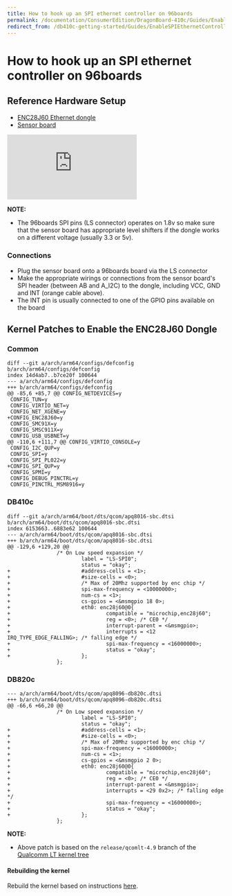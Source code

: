 ```yaml
---
title: How to hook up an SPI ethernet controller on 96boards
permalink: /documentation/ConsumerEdition/DragonBoard-410c/Guides/EnableSPIEthernetController.md.html
redirect_from: /db410c-getting-started/Guides/EnableSPIEthernetController.md/
---
```

# How to hook up an SPI ethernet controller on 96boards

## Reference Hardware Setup
- [ENC28J60 Ethernet dongle](http://www.ebay.co.uk/itm/MiNi-ENC28J60-Ethernet-LAN-Network-Module-For-Arduino-SPI-AVR-PIC-LPC-STM32-/291694759068?hash=item43ea5ccc9c)
- [Sensor board](https://www.96boards.org/product/sensors-mezzanine/)

![](https://fileserver.linaro.org/owncloud/index.php/apps/files_sharing/ajax/publicpreview.php?x=2520&y=446&a=true&file=spi-ethernet-dongle.jpeg&t=k9n30ifZUDdNqru&scalingup=0)

**NOTE:**
- The 96boards SPI pins (LS connector) operates on 1.8v so make sure that the sensor board has appropriate level shifters if the dongle works on a different voltage (usually 3.3 or 5v).

### Connections
- Plug the sensor board onto a 96boards board via the LS connector
- Make the appropriate wirings or connections from the sensor board's SPI header (between AB and A_I2C) to the dongle, including VCC, GND and INT (orange cable above).
- The INT pin is usually connected to one of the GPIO pins available on the board

## Kernel Patches to Enable the ENC28J60 Dongle
### Common
```
diff --git a/arch/arm64/configs/defconfig b/arch/arm64/configs/defconfig
index 14d4ab7..b7ce20f 100644
--- a/arch/arm64/configs/defconfig
+++ b/arch/arm64/configs/defconfig
@@ -85,6 +85,7 @@ CONFIG_NETDEVICES=y
 CONFIG_TUN=y
 CONFIG_VIRTIO_NET=y
 CONFIG_NET_XGENE=y
+CONFIG_ENC28J60=y
 CONFIG_SMC91X=y
 CONFIG_SMSC911X=y
 CONFIG_USB_USBNET=y
@@ -110,6 +111,7 @@ CONFIG_VIRTIO_CONSOLE=y
 CONFIG_I2C_QUP=y
 CONFIG_SPI=y
 CONFIG_SPI_PL022=y
+CONFIG_SPI_QUP=y
 CONFIG_SPMI=y
 CONFIG_DEBUG_PINCTRL=y
 CONFIG_PINCTRL_MSM8916=y
```

### DB410c
```
diff --git a/arch/arm64/boot/dts/qcom/apq8016-sbc.dtsi b/arch/arm64/boot/dts/qcom/apq8016-sbc.dtsi
index 6153663..6883e62 100644
--- a/arch/arm64/boot/dts/qcom/apq8016-sbc.dtsi
+++ b/arch/arm64/boot/dts/qcom/apq8016-sbc.dtsi
@@ -129,6 +129,20 @@
                /* On Low speed expansion */
                        label = "LS-SPI0";
                        status = "okay";
+                       #address-cells = <1>;
+                       #size-cells = <0>;
+                       /* Max of 20Mhz supported by enc chip */
+                       spi-max-frequency = <10000000>;
+                       num-cs = <1>;
+                       cs-gpios = <&msmgpio 18 0>;
+                       eth0: enc28j60@0{
+                               compatible = "microchip,enc28j60";
+                               reg = <0>; /* CE0 */
+                               interrupt-parent = <&msmgpio>;
+                               interrupts = <12 IRQ_TYPE_EDGE_FALLING>; /* falling edge */
+                               spi-max-frequency = <16000000>;
+                               status = "okay";
+                       };
                };
```

### DB820c
```
--- a/arch/arm64/boot/dts/qcom/apq8096-db820c.dtsi
+++ b/arch/arm64/boot/dts/qcom/apq8096-db820c.dtsi
@@ -66,6 +66,20 @@
                /* On Low speed expansion */
                        label = "LS-SPI0";
                        status = "okay";
+                       #address-cells = <1>;
+                       #size-cells = <0>;
+                       /* Max of 20Mhz supported by enc chip */
+                       spi-max-frequency = <16000000>;
+                       num-cs = <1>;
+                       cs-gpios = <&msmgpio 2 0>;
+                       eth0: enc28j60@0{
+                               compatible = "microchip,enc28j60";
+                               reg = <0>; /* CE0 */
+                               interrupt-parent = <&msmgpio>;
+                               interrupts = <29 0x2>; /* falling edge */
+                               spi-max-frequency = <16000000>;
+                               status = "okay";
+                       };
                };
```

**NOTE:**
- Above patch is based on the `release/qcomlt-4.9` branch of the [Qualcomm LT kernel tree](https://git.linaro.org/landing-teams/working/qualcomm/kernel.git)

#### Rebuilding the kernel
Rebuild the kernel based on instructions [here](https://github.com/Linaro/documentation/blob/master/Reference-Platform/Releases/RPB_16.06/ConsumerEdition/DragonBoard-410c/BFSDebianRPB-16.06.md).

